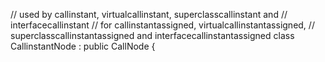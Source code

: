 
// used by callinstant, virtualcallinstant, superclasscallinstant and
// interfacecallinstant
// for callinstantassigned, virtualcallinstantassigned,
// superclasscallinstantassigned and interfacecallinstantassigned
class CallinstantNode : public CallNode {

